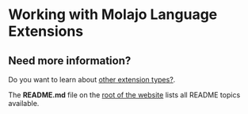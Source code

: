 # Working with Molajo Language Extensions #


## Need more information? ##

Do you want to learn about [other extension types?](https://github.com/Molajo/Molajo/blob/core/cms/readme.md).

The **README.md** file on the [root of the website](https://github.com/Molajo/Molajo/blob/core/readme.md) lists all README topics available.